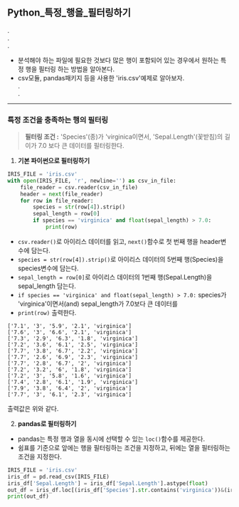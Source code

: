 ## Python_특정_행을_필터링하기  
.  
.  
.   
* 분석해야 하는 파일에 필요한 것보다 많은 행이 포함되어 있는 경우에서 원하는 특정 행을 필터링 하는 방법을 알아본다.  
* csv모듈, pandas패키지 등을 사용한 'iris.csv'예제로 알아보자.  
.  
.  

* * *  
### 특정 조건을 충족하는 행의 필터링  
> **필터링 조건 :**
> 'Species'(종)가 'virginica이면서, 'Sepal.Length'(꽃받침)의 길이가 7.0 보다 큰 데이터를 필터링한다.  

1. **기본 파이썬으로 필터링하기** 
```python
IRIS_FILE = 'iris.csv'
with open(IRIS_FILE, 'r', newline='') as csv_in_file:
    file_reader = csv.reader(csv_in_file)
    header = next(file_reader)
    for row in file_reader:
        species = str(row[4]).strip()
        sepal_length = row[0]
        if species == 'virginica' and float(sepal_length) > 7.0:
            print(row)
```
* `csv.reader()`로 아이리스 데이터를 읽고, `next()`함수로 첫 번째 행을 header변수에 담는다.  
* `species = str(row[4]).strip()`로 아이리스 데이터의 5번째 행(Species)을 species변수에 담는다.  
* `sepal_length = row[0]`로 아이리스 데이터의 1번째 행(Sepal.Length)을 sepal_length 담는다.  
* `if species == 'virginica' and float(sepal_length) > 7.0:` species가 'virginica'이면서(and) sepal_length가 7.0보다 큰 데이터를  
* `print(row)` 출력한다.  

```
['7.1', '3', '5.9', '2.1', 'virginica']
['7.6', '3', '6.6', '2.1', 'virginica']
['7.3', '2.9', '6.3', '1.8', 'virginica']
['7.2', '3.6', '6.1', '2.5', 'virginica']
['7.7', '3.8', '6.7', '2.2', 'virginica']
['7.7', '2.6', '6.9', '2.3', 'virginica']
['7.7', '2.8', '6.7', '2', 'virginica']
['7.2', '3.2', '6', '1.8', 'virginica']
['7.2', '3', '5.8', '1.6', 'virginica']
['7.4', '2.8', '6.1', '1.9', 'virginica']
['7.9', '3.8', '6.4', '2', 'virginica']
['7.7', '3', '6.1', '2.3', 'virginica']
```
출력값은 위와 같다.  
  
  
2. **pandas로 필터링하기**  
* pandas는 특정 행과 열을 동시에 선택할 수 있는 `loc()`함수를 제공한다.  
* 쉼표를 기준으로 앞에는 행을 필터링하는 조건을 지정하고, 뒤에는 열을 필터링하는 조건을 지정한다.  
```python
IRIS_FILE = 'iris.csv'
iris_df = pd.read_csv(IRIS_FILE)
iris_df['Sepal.Length'] = iris_df['Sepal.Length'].astype(float)
out_df = iris_df.loc[(iris_df['Species'].str.contains('virginica'))&(iris_df['Sepal.Length'] > 7.0), :]
print(out_df)
```
